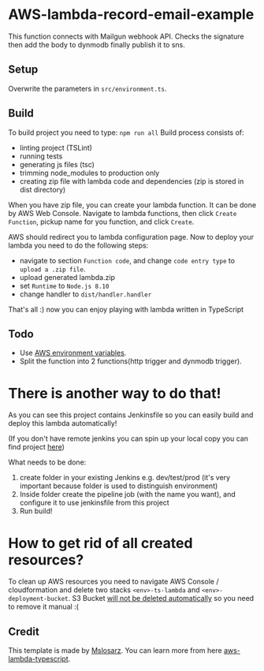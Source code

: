 # AWS-lambda-record-email-example
This function connects with Mailgun webhook API. Checks the signature then add the body to dynmodb finally publish it to sns.


## Setup
Overwrite the parameters in `src/environment.ts`.

## Build
To build project you need to type:
`npm run all`
Build process consists of:
  - linting project (TSLint)
  - running tests
  - generating js files (tsc) 
  - trimming node_modules to production only
  - creating zip file with lambda code and dependencies (zip is stored in dist directory)


  
When you have zip file, you can create your lambda function. It can be done by AWS Web Console.
Navigate to lambda functions, then click `Create Function`, pickup name for you function, and click `Create`.

AWS should redirect you to lambda configuration page. Now to deploy your lambda you need to do the following steps:
 - navigate to section `Function code`, and change `code entry type` to `upload a .zip file`.
 - upload generated lambda.zip
 - set `Runtime` to `Node.js 8.10`
 - change handler to `dist/handler.handler`
 
 That's all :) now you can enjoy playing with lambda written in TypeScript

 ## Todo
- Use [AWS environment variables](https://docs.aws.amazon.com/lambda/latest/dg/configuration-envvars.html).
- Split the function into  2 functions(http trigger and dynmodb trigger).

 
# There is another way to do that!
As you can see this project contains Jenkinsfile so you can easily build and deploy this lambda automatically!

(If you don't have remote jenkins you can spin up your local copy you can find project [here](https://github.com/mslosarz/aws-jenkins))

What needs to be done:
1. create folder in your existing Jenkins e.g. dev/test/prod (it's very important because folder is used to distinguish environment)
2. Inside folder create the pipeline job (with the name you want), and configure it to use jenkinsfile from this project
3. Run build!


# How to get rid of all created resources?

To clean up AWS resources you need to navigate AWS Console / cloudformation and delete two stacks `<env>-ts-lambda` and `<env>-deployment-bucket`. 
S3 Bucket [will not be deleted automatically](https://docs.aws.amazon.com/AWSCloudFormation/latest/UserGuide/aws-attribute-deletionpolicy.html) so you need to remove it manual :(  


## Credit
This template is made by [Mslosarz](https://github.com/mslosarz/). You can learn more from here [aws-lambda-typescript](https://github.com/mslosarz/aws-lambda-typescript).
